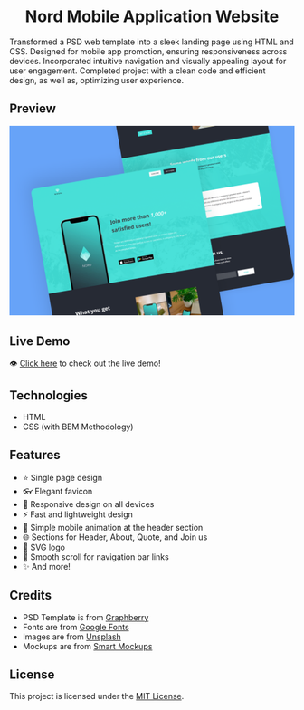 <h1 align='center'>Nord Mobile Application Website</h1>

Transformed a PSD web template into a sleek landing page using HTML and CSS. Designed for mobile app promotion, ensuring responsiveness across devices. Incorporated intuitive navigation and visually appealing layout for user engagement. Completed project with a clean code and efficient design, as well as, optimizing user experience.

## Preview
![design-view](./Images/preview.png)

## Live Demo
👁 [Click here](https://mohammadjarabah681.github.io/nord-mobile-application-website) to check out the live demo!

## Technologies
* HTML
* CSS (with BEM Methodology)

## Features
* ⭐ Single page design
* 👓 Elegant favicon
* 🤖 Responsive design on all devices
* ⚡ Fast and lightweight design
* 📱 Simple mobile animation at the header section
* 🌐 Sections for Header, About, Quote, and Join us
* 🎨 SVG logo
* 🌱 Smooth scroll for navigation bar links
* ✨ And more!

## Credits
* PSD Template is from [Graphberry](https://www.graphberry.com)
* Fonts are from [Google Fonts](https://fonts.google.com)
* Images are from [Unsplash](https://unsplash.com)
* Mockups are from [Smart Mockups](https://smartmockups.com)

## License
This project is licensed under the [MIT License](./LICENSE).